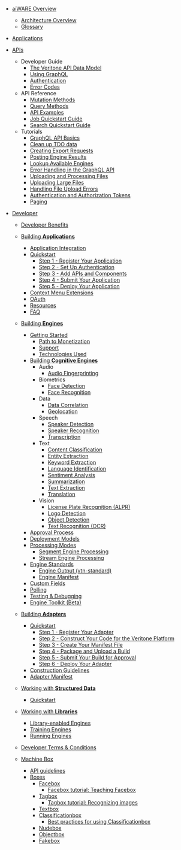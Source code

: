 <!-- markdownlint-disable first-line-h1 -->

- [aiWARE Overview](/)
  - [Architecture Overview](architecture-overview/)
  - [Glossary](glossary/)

- [Applications](apps/)

- [APIs](apis/)
  - Developer Guide
    - [The Veritone API Data Model](apis/data-model.md)
    - [Using GraphQL](apis/using-graphql.md)
    - [Authentication](apis/authentication.md)
    - [Error Codes](apis/error-codes.md)
  - API Reference
    - [Mutation Methods](apis/reference/mutation/)
    - [Query Methods](apis/reference/query/)
    - [API Examples](apis/examples.md)
    - [Job Quickstart Guide](apis/job-quickstart/)
    - [Search Quickstart Guide](apis/search-quickstart/)
  - Tutorials
    - [GraphQL API Basics](apis/tutorials/graphql-basics.md)
    - [Clean up TDO data](apis/tutorials/cleanup-tdo.md)
    - [Creating Export Requests](apis/tutorials/create-export-request/)
    - [Posting Engine Results](apis/tutorials/engine-results.md)
    - [Lookup Available Engines](apis/tutorials/get-engines.md)
    - [Error Handling in the GraphQL API](apis/tutorials/graphql-error-handling.md)
    - [Uploading and Processing Files](apis/tutorials/upload-and-process.md)
    - [Uploading Large Files](apis/tutorials/uploading-large-files.md)
    - [Handling File Upload Errors](apis/tutorials/file-upload-error-handling.md)
    - [Authentication and Authorization Tokens](apis/tutorials/tokens.md)
    - [Paging](apis/tutorials/paging.md)

- [Developer](developer/)
  - [Developer Benefits](developer/benefits.md)

  - [Building **Applications**](developer/applications/)
    - [Application Integration](developer/applications/integration/)
    - [Quickstart](developer/applications/quick-start/)
      - [Step 1 - Register Your Application](developer/applications/quick-start/step-1.md)
      - [Step 2 - Set Up Authentication](developer/applications/quick-start/step-2.md)
      - [Step 3 - Add APIs and Components](developer/applications/quick-start/step-3.md)
      - [Step 4 - Submit Your Application](developer/applications/quick-start/step-4.md)
      - [Step 5 - Deploy Your Application](developer/applications/quick-start/step-5.md)
    - [Context Menu Extensions](developer/applications/context-menu-extensions.md)
    - [OAuth](developer/applications/oauth.md)
    - [Resources](developer/applications/resources.md)
    - [FAQ](developer/applications/faq.md)

  - [Building **Engines**](developer/engines/)
    - [Getting Started](developer/engines/getting-started/)
      - [Path to Monetization](developer/engines/getting-started/path-to-monetization/)
      - [Support](developer/engines/getting-started/support/)
      - [Technologies Used](developer/engines/getting-started/technologies/)
    - [Building **Cognitive Engines**](developer/engines/cognitive/)
      - Audio
        - [Audio Fingerprinting](developer/engines/cognitive/audio/audio-fingerprinting/)
      - Biometrics
        - [Face Detection](developer/engines/cognitive/biometrics/face-detection/)
        - [Face Recognition](developer/engines/cognitive/biometrics/face-recognition/)
      - Data
        - [Data Correlation](developer/engines/cognitive/data/correlation/)
        - [Geolocation](developer/engines/cognitive/data/geolocation/)
      - Speech
        - [Speaker Detection](developer/engines/cognitive/speech/speaker-detection/)
        - [Speaker Recognition](developer/engines/cognitive/speech/speaker-recognition/)
        - [Transcription](developer/engines/cognitive/speech/transcription/)
      - Text
        - [Content Classification](developer/engines/cognitive/text/content-classification/)
        - [Entity Extraction](developer/engines/cognitive/text/entity-extraction/)
        - [Keyword Extraction](developer/engines/cognitive/text/keyword-extraction/)
        - [Language Identification](developer/engines/cognitive/text/language-identification/)
        - [Sentiment Analysis](developer/engines/cognitive/text/sentiment/)
        - [Summarization](developer/engines/cognitive/text/summarization/)
        - [Text Extraction](developer/engines/cognitive/text/text-extraction/)
        - [Translation](developer/engines/cognitive/text/translation/)
      - Vision
        - [License Plate Recognition (ALPR)](developer/engines/cognitive/vision/license-plate/)
        - [Logo Detection](developer/engines/cognitive/vision/logo-detection/)
        - [Object Detection](developer/engines/cognitive/vision/object-detection/)
        - [Text Recognition (OCR)](developer/engines/cognitive/vision/text-recognition/)
    - [Approval Process](developer/engines/approval/)
    - [Deployment Models](developer/engines/deployment-model/)
    - [Processing Modes](developer/engines/processing-modes/)
      - [Segment Engine Processing](developer/engines/processing-modes/segment-processing/)
      - [Stream Engine Processing](developer/engines/processing-modes/stream-processing/)
    - [Engine Standards](developer/engines/standards/)
      - [Engine Output (vtn-standard)](developer/engines/standards/engine-output/)
      - [Engine Manifest](developer/engines/standards/engine-manifest/)
      <!-- - [Message Types](developer/engines/standards/message-types/)-->
    - [Custom Fields](developer/engines/custom-fields/)
    - [Polling](developer/engines/polling/)
    - [Testing & Debugging](developer/engines/testing-and-debugging/)
    - [Engine Toolkit (Beta)](developer/engines/toolkit/)

  - [Building **Adapters**](developer/adapters/)
    - [Quickstart](developer/adapters/quick-start/)
      - [Step 1 - Register Your Adapter](developer/adapters/quick-start/step-1.md)
      - [Step 2 - Construct Your Code for the Veritone Platform](developer/adapters/quick-start/step-2.md)
      - [Step 3 - Create Your Manifest File](developer/adapters/quick-start/step-3.md)
      - [Step 4 - Package and Upload a Build](developer/adapters/quick-start/step-4.md)
      - [Step 5 - Submit Your Build for Approval](developer/adapters/quick-start/step-5.md)
      - [Step 6 - Deploy Your Adapter](developer/adapters/quick-start/step-6.md)
    - [Construction Guidelines](developer/adapters/guidelines.md)
    - [Adapter Manifest](developer/adapters/manifest.md)

  - [Working with **Structured Data**](developer/data/)
    - [Quickstart](developer/data/quick-start/)

  - [Working with **Libraries**](developer/libraries/)
    - [Library-enabled Engines](developer/libraries/engines.md)
    - [Training Engines](developer/libraries/training.md)
    - [Running Engines](developer/libraries/running.md)

  - [Developer Terms & Conditions](developer/terms-and-conditions.md)

  - [Machine Box](developer/machine-box/)
    - [API guidelines](developer/machine-box/api-guidelines)
    - [Boxes](developer/machine-box/boxes/)
      - [Facebox](/developer/machine-box/boxes/facebox.md)
        - [Facebox tutorial: Teaching Facebox](/developer/machine-box/boxes/teaching-facebox)
      - [Tagbox](/developer/machine-box/boxes/tagbox.md)
        - [Tagbox tutorial: Recognizing images](/developer/machine-box/boxes/tagbox/recognizing-images)
      - [Textbox](/developer/machine-box/boxes/textbox.md)
      - [Classificationbox](/developer/machine-box/boxes/classificationbox.md)
        - [Best practices for using Classificationbox](/developer/machine-box/boxes/classificationbox/best-practices)
      - [Nudebox](/developer/machine-box/boxes/nudebox.md)
      - [Objectbox](/developer/machine-box/boxes/objectbox.md)
      - [Fakebox](/developer/machine-box/boxes/fakebox.md)
